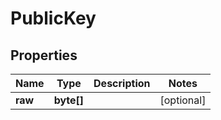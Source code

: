 
# PublicKey

## Properties
Name | Type | Description | Notes
------------ | ------------- | ------------- | -------------
**raw** | **byte[]** |  |  [optional]



